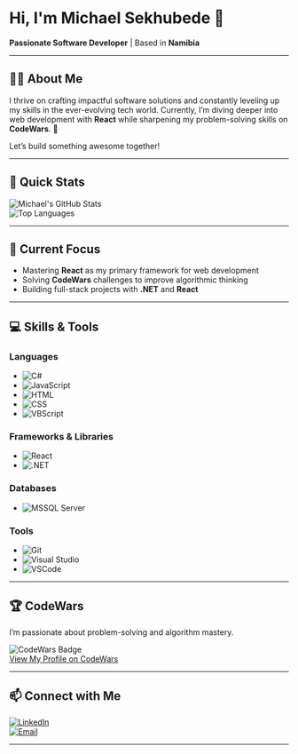 # Hi, I'm **Michael Sekhubede** 👋  
**Passionate Software Developer** | Based in **Namibia**

---

## 🧑‍💻 About Me  
I thrive on crafting impactful software solutions and constantly leveling up my skills in the ever-evolving tech world. Currently, I’m diving deeper into web development with **React** while sharpening my problem-solving skills on **CodeWars**. 🚀  

Let’s build something awesome together!  

---

## 🚀 Quick Stats  
![Michael's GitHub Stats](https://github-readme-stats.vercel.app/api?username=sekhubede&show_icons=true&theme=transparent)  
![Top Languages](https://github-readme-stats.vercel.app/api/top-langs/?username=sekhubede&layout=compact&theme=transparent)

---

## 🎯 Current Focus  
- Mastering **React** as my primary framework for web development
- Solving **CodeWars** challenges to improve algorithmic thinking  
- Building full-stack projects with **.NET** and **React**

---

## 💻 Skills & Tools  

### **Languages**  
- ![C#](https://img.shields.io/badge/-C%23-239120?logo=csharp&logoColor=white&style=flat)  
- ![JavaScript](https://img.shields.io/badge/-JavaScript-F7DF1E?logo=javascript&logoColor=black&style=flat)  
- ![HTML](https://img.shields.io/badge/-HTML5-E34F26?logo=html5&logoColor=white&style=flat)  
- ![CSS](https://img.shields.io/badge/-CSS3-1572B6?logo=css3&logoColor=white&style=flat)  
- ![VBScript](https://img.shields.io/badge/-VBScript-007ACC?logo=microsoft&logoColor=white&style=flat)  

### **Frameworks & Libraries**  
- ![React](https://img.shields.io/badge/-React-61DAFB?logo=react&logoColor=black&style=flat)
- ![.NET](https://img.shields.io/badge/-.NET-512BD4?logo=dotnet&logoColor=white&style=flat)  

### **Databases**  
- ![MSSQL Server](https://img.shields.io/badge/-MSSQL-CC2927?logo=microsoftsqlserver&logoColor=white&style=flat)  

### **Tools**  
- ![Git](https://img.shields.io/badge/-Git-F05032?logo=git&logoColor=white&style=flat)  
- ![Visual Studio](https://img.shields.io/badge/-Visual%20Studio-5C2D91?logo=visualstudio&logoColor=white&style=flat)  
- ![VSCode](https://img.shields.io/badge/-VSCode-007ACC?logo=visualstudiocode&logoColor=white&style=flat)  

---

## 🏆 CodeWars  
I’m passionate about problem-solving and algorithm mastery.  

![CodeWars Badge](https://www.codewars.com/users/sekhubede/badges/small)  
[View My Profile on CodeWars](https://www.codewars.com/users/sekhubede)  

---

## 📫 Connect with Me  
[![LinkedIn](https://img.shields.io/badge/-LinkedIn-0077B5?logo=linkedin&logoColor=white&style=flat)](https://www.linkedin.com/in/michael-sekhubede)  
[![Email](https://img.shields.io/badge/-Email-D14836?logo=gmail&logoColor=white&style=flat)](mailto:msekhubede@gmail.com)  

---
